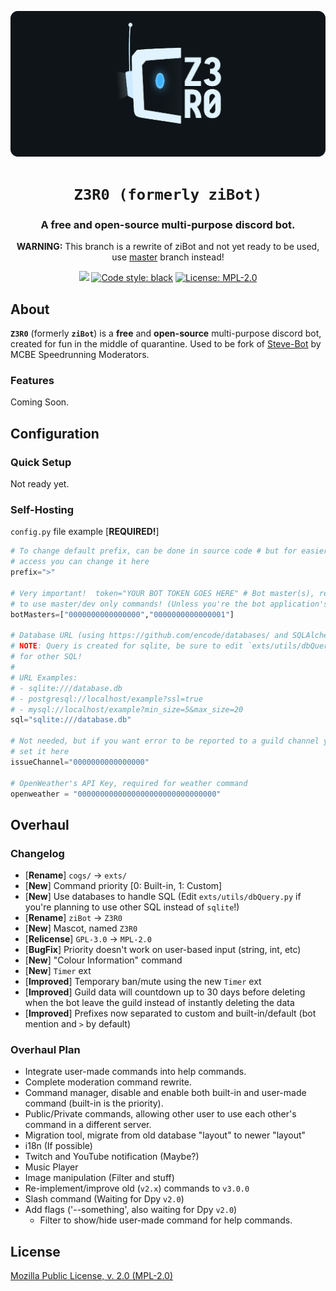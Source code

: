 <p align="center">
    <!-- Change the img source to Z3R0 logo/mascot when its done --->
    <a href="https://github.com/ZiRO-Bot/ziBot"><img src="/assets/img/banner.png" alt="Z3R0" width="720"/></a>
</p>

<h1 align="center"><code>Z3R0 (formerly ziBot)</code></h1>

<h3 align="center"> A <b>free</b> and <b>open-source</b> multi-purpose discord bot. </h3>

<p align="center">
    <b>WARNING:</b> This branch is a rewrite of ziBot and not yet ready to be used, use <a href="https://github.com/ZiRO-Bot/ziBot/tree/master">master</a> branch instead!
</p>

<p id="badges" align="center">
    <a href="https://top.gg/bot/740122842988937286"><img src="https://top.gg/api/widget/status/740122842988937286.svg"></a>
    <a href="https://github.com/psf/black"><img alt="Code style: black" src="https://img.shields.io/badge/code%20style-black-000000.svg"></a>
    <a href="/LICENSE"><img alt="License: MPL-2.0" src="https://img.shields.io/badge/license-MPL--2.0-blue.svg"></a>
</p>

## About

**`Z3R0`** (formerly **`ziBot`**) is a **free** and **open-source** multi-purpose discord bot, created for fun in the middle of quarantine. Used to be fork of [Steve-Bot](https://github.com/MCBE-Speedrunning/Steve-Bot) by MCBE Speedrunning Moderators.

### Features

Coming Soon.

## Configuration

### Quick Setup

Not ready yet.

### Self-Hosting

`config.py` file example [**REQUIRED!**]

```py
# To change default prefix, can be done in source code # but for easier
# access you can change it here
prefix=">"

# Very important!  token="YOUR BOT TOKEN GOES HERE" # Bot master(s), required
# to use master/dev only commands! (Unless you're the bot application's owner)
botMasters=["0000000000000000","0000000000000001"]

# Database URL (using https://github.com/encode/databases/ and SQLAlchemy Core)
# NOTE: Query is created for sqlite, be sure to edit `exts/utils/dbQuery.py`
# for other SQL!
#
# URL Examples:
# - sqlite:///database.db 
# - postgresql://localhost/example?ssl=true 
# - mysql://localhost/example?min_size=5&max_size=20
sql="sqlite:///database.db"

# Not needed, but if you want error to be reported to a guild channel you can
# set it here
issueChannel="0000000000000000"

# OpenWeather's API Key, required for weather command
openweather = "0000000000000000000000000000000"
```

## Overhaul

### Changelog

- [**Rename**] `cogs/` -> `exts/`
- [**New**] Command priority [0: Built-in, 1: Custom]
- [**New**] Use databases to handle SQL (Edit `exts/utils/dbQuery.py` if you're planning to use other SQL instead of  `sqlite`!)
- [**Rename**] `ziBot` -> `Z3R0`
- [**New**] Mascot, named `Z3R0`
- [**Relicense**] `GPL-3.0` -> `MPL-2.0`
- [**BugFix**] Priority doesn't work on user-based input (string, int, etc)
- [**New**] "Colour Information" command
- [**New**] `Timer` ext
- [**Improved**] Temporary ban/mute using the new `Timer` ext
- [**Improved**] Guild data will countdown up to 30 days before deleting when the bot leave the guild instead of instantly deleting the data
- [**Improved**] Prefixes now separated to custom and built-in/default (bot mention and `>` by default)

### Overhaul Plan

- Integrate user-made commands into help commands.
- Complete moderation command rewrite.
- Command manager, disable and enable both built-in and user-made command (built-in is the priority).
- Public/Private commands, allowing other user to use each other's command in a different server.
- Migration tool, migrate from old database "layout" to newer "layout"
- i18n (If possible)
- Twitch and YouTube notification (Maybe?)
- Music Player
- Image manipulation (Filter and stuff)
- Re-implement/improve old (`v2.x`) commands to `v3.0.0`
- Slash command (Waiting for Dpy `v2.0`)
- Add flags ('--something', also waiting for Dpy `v2.0`)
   - Filter to show/hide user-made command for help commands.

## License

[Mozilla Public License, v. 2.0 (MPL-2.0)](/LICENSE)

